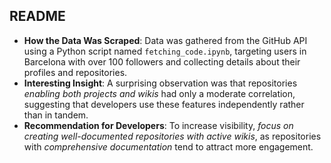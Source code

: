 ## README

- **How the Data Was Scraped**: Data was gathered from the GitHub API using a Python script named `fetching_code.ipynb`, targeting users in Barcelona with over 100 followers and collecting details about their profiles and repositories.
- **Interesting Insight**: A surprising observation was that repositories *enabling both projects and wikis* had only a moderate correlation, suggesting that developers use these features independently rather than in tandem.
- **Recommendation for Developers**: To increase visibility, *focus on creating well-documented repositories with active wikis*, as repositories with *comprehensive documentation* tend to attract more engagement.